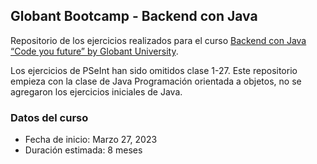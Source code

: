 ## Globant Bootcamp - Backend con Java

Repositorio de los ejercicios realizados para el curso [Backend con Java “Code you future” by Globant University](https://more.globant.com/becas-cyf-globant-university).

Los ejercicios de PSeInt han sido omitidos clase 1-27. Este repositorio empieza con la clase de Java Programación orientada a objetos, no se agregaron los ejercicios iniciales de Java.

### Datos del curso
* Fecha de inicio: Marzo 27, 2023 
* Duración estimada: 8 meses